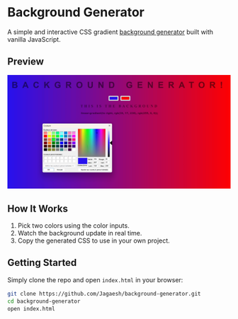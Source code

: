 # Background Generator

A simple and interactive CSS gradient [background generator](https://jagaesh.github.io/RoboFriends) built with vanilla JavaScript.

## Preview

![Screenshot of Background Generator](https://github.com/Jagaesh/background-generator/blob/main/preview.png)

## How It Works

1. Pick two colors using the color inputs.
2. Watch the background update in real time.
3. Copy the generated CSS to use in your own project.

## Getting Started

Simply clone the repo and open `index.html` in your browser:

```bash
git clone https://github.com/Jagaesh/background-generator.git
cd background-generator
open index.html
